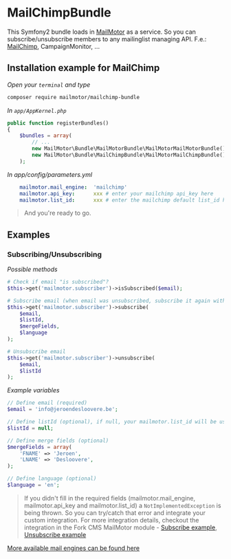 # MailChimpBundle

This Symfony2 bundle loads in [MailMotor](https://github.com/mailmotor/mailmotor-bundle) as a service. So you can subscribe/unsubscribe members to any mailinglist managing API. F.e.: [MailChimp](https://github.com/mailmotor/mailmotor-mailchimp), CampaignMonitor, ...

## Installation example for MailChimp

*Open your `terminal` and type*
```bash
composer require mailmotor/mailchimp-bundle
```

*In `app/AppKernel.php`*
```php
public function registerBundles()
{
    $bundles = array(
        // ...
        new MailMotor\Bundle\MailMotorBundle\MailMotorMailMotorBundle(),
        new MailMotor\Bundle\MailChimpBundle\MailMotorMailChimpBundle(),
    );
```

*In app/config/parameters.yml*
```yaml
    mailmotor.mail_engine:  'mailchimp'
    mailmotor.api_key:      xxx # enter your mailchimp api_key here
    mailmotor.list_id:      xxx # enter the mailchimp default list_id here
```

> And you're ready to go.

## Examples

### Subscribing/Unsubscribing

*Possible methods*
```php
# Check if email "is subscribed"?
$this->get('mailmotor.subscriber')->isSubscribed($email);

# Subscribe email (when email was unsubscribed, subscribe it again without complaining)
$this->get('mailmotor.subscriber')->subscribe(
    $email,
    $listId,
    $mergeFields,
    $language
);

# Unsubscribe email
$this->get('mailmotor.subscriber')->unsubscribe(
    $email,
    $listId
);
```

*Example variables*
```php
// Define email (required)
$email = 'info@jeroendesloovere.be';

// Define listId (optional), if null, your mailmotor.list_id will be used
$listId = null;

// Define merge fields (optional)
$mergeFields = array(
    'FNAME' => 'Jeroen',
    'LNAME' => 'Desloovere',
);

// Define language (optional)
$language = 'en';
```

>If you didn't fill in the required fields (mailmotor.mail_engine, mailmotor.api_key and mailmotor.list_id) a `NotImplementedException` is being thrown. So you can try/catch that error and integrate your custom integration. For more integration details, checkout the integration in the Fork CMS MailMotor module - [Subscribe example](https://github.com/mailmotor/fork-cms-module-mailmotor/blob/master/src/Frontend/Modules/MailMotor/Actions/Subscribe.php#L108-L152), [Unsubscribe example](https://github.com/mailmotor/fork-cms-module-mailmotor/blob/master/src/Frontend/Modules/MailMotor/Actions/Unsubscribe.php#L112-L158)

[More available mail engines can be found here](https://github.com/mailmotor/mailmotor-bundle)